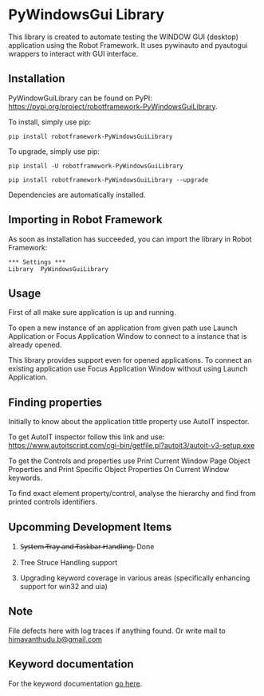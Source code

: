 # PyWindowsGui Library
This library is created to automate testing the WINDOW GUI (desktop) application using the Robot Framework. 
It uses pywinauto and pyautogui wrappers to interact with GUI interface.

## Installation
PyWindowGuiLibrary can be found on PyPI: https://pypi.org/project/robotframework-PyWindowsGuiLibrary.

To install, simply use pip:

```dos
pip install robotframework-PyWindowsGuiLibrary
```

To upgrade, simply use pip:

```dos
pip install -U robotframework-PyWindowsGuiLibrary

pip install robotframework-PyWindowsGuiLibrary --upgrade
```

Dependencies are automatically installed.

## Importing in Robot Framework
As soon as installation has succeeded, you can import the library in Robot Framework:

```robot
*** Settings ***
Library  PyWindowsGuiLibrary
```

## Usage

First of all make sure application is up and running.

To open a new instance of an application from given path use Launch Application or Focus Application Window to connect to a instance that is already opened.

This library provides support even for opened applications. To connect an existing application use Focus Application Window without using Launch Application.

## Finding properties
Initially to know about the application tittle property use AutoIT inspector.

To get AutoIT inspector follow this link and use: https://www.autoitscript.com/cgi-bin/getfile.pl?autoit3/autoit-v3-setup.exe

To get the Controls and properties use Print Current Window Page Object Properties and Print Specific Object Properties On Current Window keywords.

To find exact element property/control, analyse the hierarchy and find from printed controls identifiers.

## Upcomming Development Items

1. S̶y̶s̶t̶e̶m̶ ̶T̶r̶a̶y̶ ̶a̶n̶d̶ ̶T̶a̶s̶k̶b̶a̶r̶ ̶H̶a̶n̶d̶l̶i̶n̶g̶. Done

2. Tree Struce Handling support

3. Upgrading keyword coverage in various areas (specifically enhancing support for win32 and uia)

## Note
File defects here with log traces if anything found.
Or write mail to himavanthudu.b@gmail.com

## Keyword documentation
For the keyword documentation [go here](https://himaane.github.io/robotframework-PyWindowsGuiLibrary/PyWindowsGuiLibrary.html).

